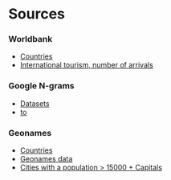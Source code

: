 Sources
=======

### Worldbank
* [Countries](http://data.worldbank.org/about/country-and-lending-groups)
* [International tourism, number of arrivals](http://data.worldbank.org/indicator/ST.INT.ARVL)

### Google N-grams
* [Datasets](http://storage.googleapis.com/books/ngrams/books/datasetsv2.html)
* [to](http://storage.googleapis.com/books/ngrams/books/googlebooks-eng-all-2gram-20120701-to.gz)

### Geonames
* [Countries](http://www.geonames.org/statistics/)
* [Geonames data](http://download.geonames.org/export/dump/)
* [Cities with a population > 15000 + Capitals](http://download.geonames.org/export/dump/cities15000.zip)
